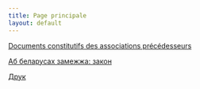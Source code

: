 ```yaml
---
title: Page principale
layout: default
---
```


[Documents constitutifs des associations précédesseurs](documents-precedesseurs)

[Аб беларусах замежжа: закон](ab-bielarusach-zamižža)


[Друк](pubishing)
